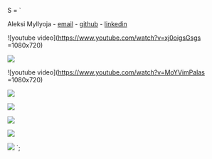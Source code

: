 S = `

Aleksi Myllyoja - [email](mailto:aleksi.myllyoja@gmail.com) - [github](https://github.com/aleksimyllyoja) - [linkedin](https://www.linkedin.com/in/aleksi-myllyoja-536a30a5/)

![youtube video](https://www.youtube.com/watch?v=xj0oigsGsgs =1080x720)

![](https://i.imgur.com/UATfw1y.jpg)

![youtube video](https://www.youtube.com/watch?v=MoYVimPalas =1080x720)

![](https://i.imgur.com/uyBCjua.png)

![](https://i.imgur.com/EwQ8A2f.png)

![](https://i.imgur.com/Y7fmTOC.png)

![](https://i.imgur.com/faK4WFm.png)

![](https://i.imgur.com/yVwBu4P.png)
`;
